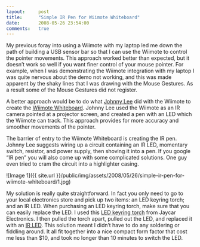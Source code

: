 ```yaml
---
layout:     post
title:      "Simple IR Pen for Wiimote Whiteboard"
date:       2008-05-26 23:54:00
comments:   true
---
```


My previous foray into using a Wiimote with my laptop led me down the path of building a USB sensor bar so that I can use the Wiimote to control the pointer movements. This approach worked better than expected, but it doesn’t work so well if you want finer control of your mouse pointer. For example, when I was demonstrating the Wiimote integration with my laptop I was quite nervous about the demo not working, and this was made apparent by the shaky lines that I was drawing with the Mouse Gestures. As a result some of the Mouse Gestures did not register.

A better approach would be to do what [Johnny Lee](http://www.cs.cmu.edu/~johnny/) did with the Wiimote to create the [Wiimote Whiteboard](http://www.cs.cmu.edu/~johnny/projects/wii/). Johnny Lee used the Wiimote as an IR camera pointed at a projector screen, and created a pen with an LED which the Wiimote can track. This approach provides for more accuracy and smoother movements of the pointer.

The barrier of entry to the Wiimote Whiteboard is creating the IR pen. Johnny Lee suggests wiring up a circuit containing an IR LED, momentary switch, resistor, and power supply, then shoving it into a pen. If you google “IR pen” you will also come up with some complicated solutions. One guy even tried to cram the circuit into a highlighter casing.

![Image 1]({{ site.url }}/public/img/assets/2008/05/26/simple-ir-pen-for-wiimote-whiteboard/1.jpg)

My solution is really quite straightforward. In fact you only need to go to your local electronics store and pick up two items: an LED keyring torch; and an IR LED. When purchasing an LED keyring torch, make sure that you can easily replace the LED. I used this [LED keyring torch](http://jaycar.com.au/productView.asp?ID=ST3048&CATID=&keywords=led+torch&SPECIAL=&form=KEYWORD&ProdCodeOnly=&Keyword1=&Keyword2=&pageNumber=&priceMin=&priceMax=&SUBCATID=) from Jaycar Electronics. I then pulled the torch apart, pulled out the LED, and replaced it with an [IR LED](http://jaycar.com.au/productView.asp?ID=ZD1945&CATID=&keywords=infrared+LED&SPECIAL=&form=KEYWORD&ProdCodeOnly=&Keyword1=&Keyword2=&pageNumber=&priceMin=&priceMax=&SUBCATID=). This solution meant I didn’t have to do any soldering or fiddling around. It all fit together into a nice compact form factor that cost me less than $10, and took no longer than 10 minutes to switch the LED.

